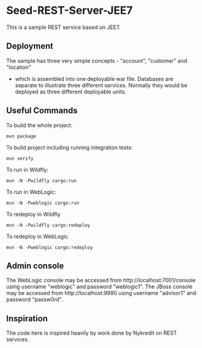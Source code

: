 # Seed-REST-Server-JEE7
This is a sample REST service based on JEE7.

## Deployment
The sample has three very simple concepts - "account", "customer" and "location" 
- which is assembled into one deployable war file.
Databases are separate to illustrate three different services. 
Normally they would be deployed as three different deployable units.

Useful Commands
---------------

To build the whole project:

    mvn package

To build project including running integration tests:

    mvn verify

To run in Wildfly:

    mvn -N -Pwildfly cargo:run

To run in WebLogic:

    mvn -N -Pweblogic cargo:run

To redeploy in Wildfly

    mvn -N -Pwildfly cargo:redeploy

To redeploy in WebLogic

    mvn -N -Pweblogic cargo:redeploy

Admin console
-------------
The WebLogic console may be accessed from http://localhost:7001/console using username "weblogic" and password "weblogic1".
The JBoss console may be accessed from http://localhost:9990 using username "advisor1" and password "passw0rd".

Inspiration
-------------
The code here is inspired heavily by work done by Nykredit on REST services. 
